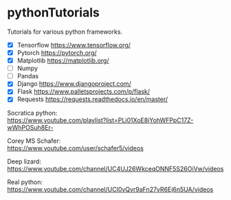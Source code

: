 # pythonTutorials
Tutorials for various python frameworks.

- [x] Tensorflow https://www.tensorflow.org/  
- [x] Pytorch https://pytorch.org/  
- [x] Matplotlib https://matplotlib.org/  
- [ ] Numpy  
- [ ] Pandas  
- [x] Django https://www.djangoproject.com/  
- [x] Flask https://www.palletsprojects.com/p/flask/  
- [x] Requests https://requests.readthedocs.io/en/master/

Socratica python:  
https://www.youtube.com/playlist?list=PLi01XoE8jYohWFPpC17Z-wWhPOSuh8Er-

Corey MS Schafer:  
https://www.youtube.com/user/schafer5/videos

Deep lizard:  
https://www.youtube.com/channel/UC4UJ26WkceqONNF5S26OiVw/videos

Real python:  
https://www.youtube.com/channel/UCI0vQvr9aFn27yR6Ej6n5UA/videos